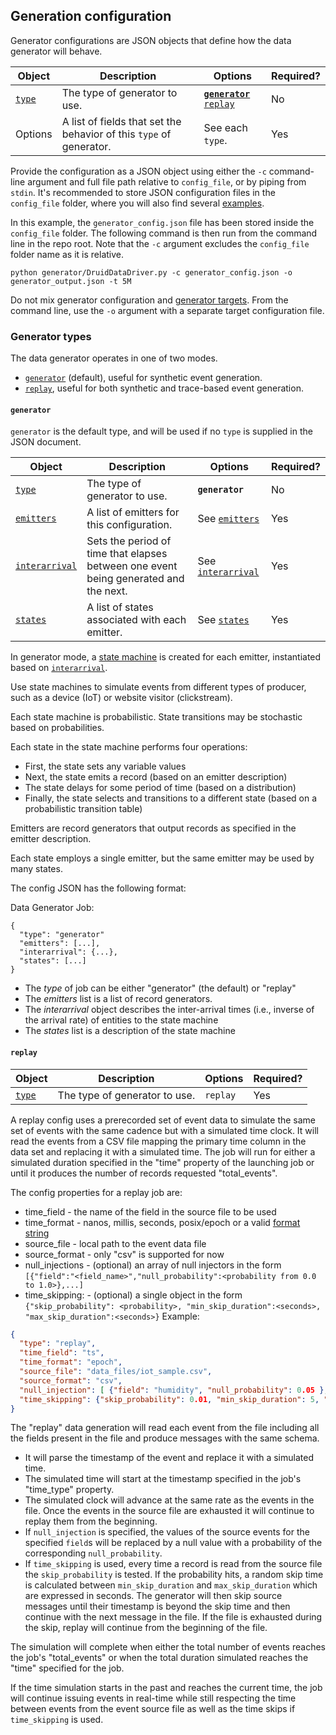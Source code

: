 ## Generation configuration

Generator configurations are JSON objects that define how the data generator will behave.

| Object | Description | Options | Required? |
|---|---|---|---|
| [`type`](#generator-types) | The type of generator to use. | [__`generator`__](#generator) [`replay`](#replay) | No |
| Options | A list of fields that set the behavior of this `type` of generator. | See each `type`. | Yes |

Provide the configuration as a JSON object using either the `-c` command-line argument and full file path relative to `config_file`, or by piping from `stdin`. It's recommended to store JSON configuration files in the `config_file` folder, where you will also find several [examples](../config_file/examples).

In this example, the `generator_config.json` file has been stored inside the `config_file` folder. The following command is then run from the command line in the repo root. Note that the `-c` argument excludes the `config_file` folder name as it is relative.

```
python generator/DruidDataDriver.py -c generator_config.json -o generator_output.json -t 5M
```

Do not mix generator configuration and [generator targets](./target.md). From the command line, use the `-o` argument with a separate target configuration file.

### Generator types

The data generator operates in one of two modes.

* [`generator`](#generator) (default), useful for synthetic event generation.
* [`replay`](#replay), useful for both synthetic and trace-based event generation.

#### `generator`

`generator` is the default type, and will be used if no `type` is supplied in the JSON document.

| Object | Description | Options | Required? |
|---|---|---|---|
| [`type`](./config-types.md) | The type of generator to use. | __`generator`__ | No |
| [`emitters`](./config-emitters.md) | A list of emitters for this configuration. | See [`emitters`](./config-emitters.md) | Yes |
| [`interarrival`](./config-interarrival.md) | Sets the period of time that elapses between one event being generated and the next. | See [`interarrival`](./config-interarrival.md) | Yes |
| [`states`](./config-states.md) | A list of states associated with each emitter. | See [`states`](./config-states.md) | Yes |


In generator mode, a [state machine](./config-states.md) is created for each emitter, instantiated based on [`interarrival`](./config-interarrival.md).

Use state machines to simulate events from different types of producer, such as a device (IoT) or website visitor (clickstream).

Each state machine is probabilistic. State transitions may be stochastic based on probabilities.

Each state in the state machine performs four operations:

- First, the state sets any variable values
- Next, the state emits a record (based on an emitter description)
- The state delays for some period of time (based on a distribution)
- Finally, the state selects and transitions to a different state (based on a probabilistic transition table)

Emitters are record generators that output records as specified in the emitter description.

Each state employs a single emitter, but the same emitter may be used by many states.

The config JSON has the following format:

Data Generator Job:
```
{
  "type": "generator" 
  "emitters": [...], 
  "interarrival": {...},
  "states": [...]
}
```
- The _type_ of job can be either "generator" (the default) or "replay"
- The _emitters_ list is a list of record generators.
- The _interarrival_ object describes the inter-arrival times (i.e., inverse of the arrival rate) of entities to the state machine
- The _states_ list is a description of the state machine


#### `replay`

| Object | Description | Options | Required? |
|---|---|---|---|
| [`type`](./config-types.md) | The type of generator to use. | `replay` | Yes |

A replay config uses a prerecorded set of event data to simulate the same set of events with the same cadence but with a simulated time clock. It will read the events from a CSV file mapping the primary time column in the data set and replacing it with a simulated time. The job will run for either a simulated duration specified in the "time" property of the launching job or until it produces the number of records requested "total_events".

The config properties for a replay job are:

- time_field - the name of the field in the source file to be used
- time_format - nanos, millis, seconds, posix/epoch or a valid [format string](https://docs.python.org/3/library/datetime.html#format-codes) 
- source_file - local path to the event data file
- source_format - only "csv" is supported for now
- null_injections - (optional) an array of null injectors in the form `[{"field":"<field_name>","null_probability":<probability from 0.0 to 1.0>},...]`
- time_skipping: - (optional) a single object in the form `{"skip_probability": <probability>, "min_skip_duration":<seconds>, "max_skip_duration":<seconds>}`
Example:
```json
{
  "type": "replay",
  "time_field": "ts",
  "time_format": "epoch",
  "source_file": "data_files/iot_sample.csv",
  "source_format": "csv",
  "null_injection": [ {"field": "humidity", "null_probability": 0.05 }, {"field": "temp", "null_probability": 0.01}],
  "time_skipping": {"skip_probability": 0.01, "min_skip_duration": 5, "max_skip_duration": 300}
}
```

The "replay" data generation will read each event from the file including all the fields present in the file and produce messages with the same schema. 
- It will parse the timestamp of the event and replace it with a simulated time. 
- The simulated time will start at the timestamp specified in the job's "time_type" property. 
- The simulated clock will advance at the same rate as the events in the file. Once the events in the source file are exhausted it will continue to replay them from the beginning.
- If `null_injection` is specified, the values of the source events for the specified `field`s will be replaced by a null value with a probability of the corresponding `null_probability`. 
- If `time_skipping` is used, every time a record is read from the source file the `skip_probability` is tested. If the probability hits, a random skip time is calculated between `min_skip_duration` and `max_skip_duration` which are expressed in seconds. The generator will then skip source messages until their timestamp is beyond the skip time and then continue with the next message in the file. If the file is exhausted during the skip, replay will continue from the beginning of the file.

The simulation will complete when either the total number of events reaches the job's "total_events" or when the total duration simulated reaches the "time" specified for the job.

If the time simulation starts in the past and reaches the current time, the job will continue issuing events in real-time while still respecting the time between events from the event source file as well as the time skips if `time_skipping` is used.
